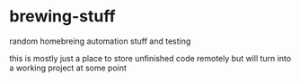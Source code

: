 brewing-stuff
=============

random homebreing automation stuff and testing

this is mostly just a place to store unfinished code remotely but will turn into a working project at some point